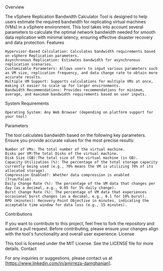 Overview

The vSphere Replication Bandwidth Calculator Tool is designed to help users estimate the required bandwidth for replicating virtual machines (VMs) in a vSphere environment. This tool takes into account several parameters to calculate the optimal network bandwidth needed for smooth data replication with minimal latency, ensuring effective disaster recovery and data protection.
Features

    Hypervisor-Based Calculation: Calculates bandwidth requirements based on vSphere Replication parameters.
    Asynchronous Replication: Estimates bandwidth for asynchronous replication scenarios.
    Customizable Parameters: Allows users to input various parameters such as VM size, replication frequency, and data change rate to obtain more accurate results.
    Multiple VM Support: Supports calculations for multiple VMs at once, making it easier to scale up for larger environments.
    Bandwidth Recommendations: Provides recommendations for minimum, average, and maximum bandwidth requirements based on user inputs.

System Requirements

    Operating System: Any Web Browser (depending on platform support for your tool)

Parameters

The tool calculates bandwidth based on the following key parameters. Ensure you provide accurate values for the most precise results:

    Number of VMs: The total number of the virtual machine.
    Disks per VM:The total Disks of the virtual machine.
    Disk Size (GB):The total size of the virtual machine (in GB).
    Capacity Utilization (%): The percentage of the total storage capacity currently being used (e.g., 70% means the VM is utilizing 70% of its allocated storage).
    Compression Enabled?: Whether data compression is enabled (True/False).
    Daily Change Rate (%): The percentage of the VM data that changes per day (as a decimal, e.g., 0.05 for 5% daily change).
    Burst Change Rate (%): The percentage of VM data that experiences occasional burst changes (as a decimal, e.g., 0.1 for 10% burst).
    RPO (minutes): Recovery Point Objective in minutes, indicating the acceptable time window for data loss (e.g., 15 minutes).

Contributions

If you want to contribute to this project, feel free to fork the repository and submit a pull request. Before contributing, please ensure your changes align with the tool's functionality and overall user experience.
License

This tool is licensed under the MIT License. See the LICENSE file for more details.
Contact

For any inquiries or suggestions, please contact us at [https://www.linkedin.com/in/amirreza-damghanian].

